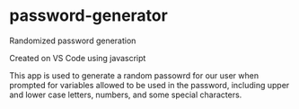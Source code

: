 # password-generator
Randomized password generation

Created on VS Code using javascript 

This app is used to generate a random passowrd for our user when prompted for variables allowed to be used in the password, including upper and lower case letters, numbers, and some special characters.

